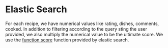 # Elastic Search
For each recipe, we have numerical values like rating, dishes, comments, cooked. In addition to filtering according 
to the query sting the user provided, we also multiply the numerical value to be the ultimate score. We use the [function
score](https://www.elastic.co/guide/en/elasticsearch/guide/current/function-score-query.html) function provided by elastic search.
